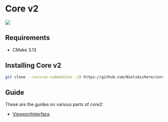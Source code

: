 # Core v2
![](https://github.com/Nielsbishere/core2/workflows/C%2FC++%20CI/badge.svg)

## Requirements

- CMake 3.13

## Installing Core v2

```bash
git clone --recurse-submodules -j8 https://github.com/Nielsbishere/core2
```

## Guide

These are the guides on various parts of core2:

- [ViewportInterface](docs/ViewportInterface.md)
